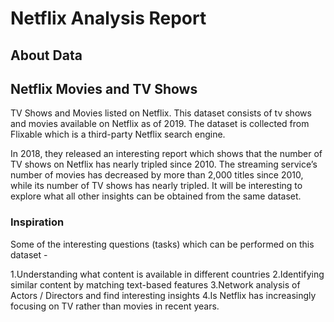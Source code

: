 # Netflix Analysis Report
## About Data 
## Netflix Movies and TV Shows
TV Shows and Movies listed on Netflix.
This dataset consists of tv shows and movies available on Netflix as of 2019. The dataset is collected from Flixable which is a third-party Netflix search engine.

In 2018, they released an interesting report which shows that the number of TV shows on Netflix has nearly tripled since 2010. The streaming service’s number of movies has decreased by more than 2,000 titles since 2010, while its number of TV shows has nearly tripled. It will be interesting to explore what all other insights can be obtained from the same dataset.


### Inspiration
Some of the interesting questions (tasks) which can be performed on this dataset -

1.Understanding what content is available in different countries
2.Identifying similar content by matching text-based features
3.Network analysis of Actors / Directors and find interesting insights
4.Is Netflix has increasingly focusing on TV rather than movies in recent years.

